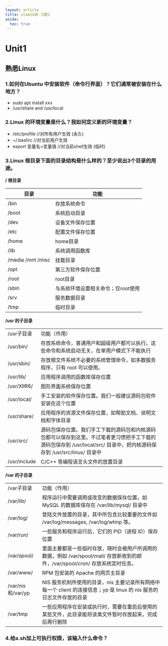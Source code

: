 ```yaml
---
layout: article
title: slam14讲-习题1
aside:
  toc: true
---
```


# Unit1

## 熟悉Linux

### 1.如何在Ubuntu 中安装软件（命令行界面）？它们通常被安装在什么地方？
- sudo apt install xxx
- /usr/share and /usr/local

### 2.Linux 的环境变量是什么？我如何定义新的环境变量？
- /etc/profile //对所有用户生效 (永久)
- ~/.bashrc //对当前用户生效
- export 变量名=变量值 //对当前shell生效 (临时)

### 3.Linux 根目录下面的目录结构是什么样的？至少说出3个目录的用途。

**/ 根目录**

| 目录              | 功能                               |
| ----------------- | ---------------------------------- |
| /bin              | 存放系统命令                       |
| /boot             | 系统启动目录                       |
| /dev              | 设备文件保存位置                   |
| /etc              | 配置文件保存位置                   |
| /home             | home目录                           |
| /lib              | 系统调用函数库                     |
| /media /mnt /misc | 挂载目录                           |
| /opt              | 第三方软件保存位置                 |
| /root             | root目录                           |
| /sbin             | 与系统环境设置相关命令；仅root使用 |
| /srv              | 服务数据目录                       |
| /tmp              | 临时目录                           |

**/usr 的子目录**
<table>
   <tr>
      <td>/usr子目录</td>
      <td>功能（作用）</td>
   </tr>
   <tr>
      <td>/usr/bin/</td>
      <td>存放系统命令，普通用户和超级用户都可以执行。这些命令和系统启动无关，在单用户模式下不能执行</td>
   </tr>
   <tr>
      <td>/usr/sbin/ </td>
      <td>存放根文件系统不必要的系统管理命令，如多数服务程序，只有 root 可以使用。</td>
   </tr>
   <tr>
      <td>/usr/lib/</td>
      <td>应用程序调用的函数库保存位置</td>
   </tr>
   <tr>
      <td>/usr/XllR6/</td>
      <td>图形界面系统保存位置</td>
   </tr>
   <tr>
      <td>/usr/local/</td>
      <td>手工安装的软件保存位置。我们一般建议源码包软件安装在这个位置</td>
   </tr>
   <tr>
      <td>/usr/share/</td>
      <td>应用程序的资源文件保存位置，如帮助文档、说明文档和字体目录</td>
   </tr>
   <tr>
      <td>/usr/src/</td>
      <td>源码包保存位置。我们手工下载的源码包和内核源码包都可以保存到这里。不过笔者更习惯把手工下载的源码包保存到 /usr/local/src/ 目录中，把内核源码保存到 /usr/src/linux/ 目录中</td>
   </tr>
   <tr>
      <td>/usr/include</td>
      <td>C/C++ 等编程语言头文件的放置目录</td>
   </tr>
</table>

**/var 的子目录**

<table>
   <tr>
      <td>/var子目录</td>
      <td>功能（作用）</td>
   </tr>
   <tr>
      <td>/var/lib/</td>
      <td>程序运行中需要调用或改变的数据保存位置。如 MySQL 的数据库保存在 /var/lib/mysql/ 目录中</td>
   </tr>
   <tr>
      <td>/var/log/</td>
      <td>登陆文件放置的目录，其中所包含比较重要的文件如 /var/log/messages, /var/log/wtmp 等。</td>
   </tr>
   <tr>
      <td>/var/run/</td>
      <td>一些服务和程序运行后，它们的 PID（进程 ID）保存位置</td>
   </tr>
   <tr>
      <td>/var/spool/</td>
      <td>里面主要都是一些临时存放，随时会被用户所调用的数据，例如 /var/spool/mail/ 存放新收到的邮件，/var/spool/cron/ 存放系统定时任务。</td>
   </tr>
   <tr>
      <td>/var/www/</td>
      <td>RPM 包安装的 Apache 的网页主目录</td>
   </tr>
   <tr>
      <td>/var/nis和/var/yp</td>
      <td>NIS 服务机制所使用的目录，nis 主要记录所有网络中每一个 client 的连接信息；yp 是 linux 的 nis 服务的日志文件存放的目录</td>
   </tr>
   <tr>
      <td>/var/tmp</td>
      <td>一些应用程序在安装或执行时，需要在重启后使用的某些文件，此目录能将该类文件暂时存放起来，完成后再行删除</td>
   </tr>
</table>

### 4.给a.sh加上可执行权限，该输入什么命令？

